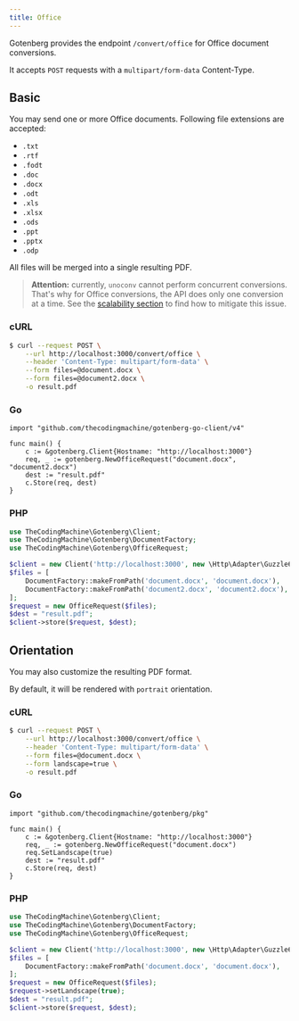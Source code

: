 ```yaml
---
title: Office
---
```


Gotenberg provides the endpoint `/convert/office` for Office document conversions.

It accepts `POST` requests with a `multipart/form-data` Content-Type.

## Basic

You may send one or more Office documents. Following file extensions are accepted:

* `.txt`
* `.rtf`
* `.fodt`
* `.doc`
* `.docx`
* `.odt`
* `.xls`
* `.xlsx`
* `.ods`
* `.ppt`
* `.pptx`
* `.odp`

All files will be merged into a single resulting PDF.

> **Attention:** currently, `unoconv` cannot perform concurrent conversions.
> That's why for Office conversions, the API does only one conversion at a time.
> See the [scalability section](#scalability) to find how to mitigate this issue.

### cURL

```bash
$ curl --request POST \
    --url http://localhost:3000/convert/office \
    --header 'Content-Type: multipart/form-data' \
    --form files=@document.docx \
    --form files=@document2.docx \
    -o result.pdf
```

### Go

```golang
import "github.com/thecodingmachine/gotenberg-go-client/v4"

func main() {
    c := &gotenberg.Client{Hostname: "http://localhost:3000"}
    req, _ := gotenberg.NewOfficeRequest("document.docx", "document2.docx")
    dest := "result.pdf"
    c.Store(req, dest)
}
```

### PHP

```php
use TheCodingMachine\Gotenberg\Client;
use TheCodingMachine\Gotenberg\DocumentFactory;
use TheCodingMachine\Gotenberg\OfficeRequest;

$client = new Client('http://localhost:3000', new \Http\Adapter\Guzzle6\Client());
$files = [
    DocumentFactory::makeFromPath('document.docx', 'document.docx'),
    DocumentFactory::makeFromPath('document2.docx', 'document2.docx'),
];
$request = new OfficeRequest($files);
$dest = "result.pdf";
$client->store($request, $dest);
```

## Orientation

You may also customize the resulting PDF format.

By default, it will be rendered with `portrait` orientation.

### cURL

```bash
$ curl --request POST \
    --url http://localhost:3000/convert/office \
    --header 'Content-Type: multipart/form-data' \
    --form files=@document.docx \
    --form landscape=true \
    -o result.pdf
```

### Go

```golang
import "github.com/thecodingmachine/gotenberg/pkg"

func main() {
    c := &gotenberg.Client{Hostname: "http://localhost:3000"}
    req, _ := gotenberg.NewOfficeRequest("document.docx")
    req.SetLandscape(true)
    dest := "result.pdf"
    c.Store(req, dest)
}
```

### PHP

```php
use TheCodingMachine\Gotenberg\Client;
use TheCodingMachine\Gotenberg\DocumentFactory;
use TheCodingMachine\Gotenberg\OfficeRequest;

$client = new Client('http://localhost:3000', new \Http\Adapter\Guzzle6\Client());
$files = [
    DocumentFactory::makeFromPath('document.docx', 'document.docx'),
];
$request = new OfficeRequest($files);
$request->setLandscape(true);
$dest = "result.pdf";
$client->store($request, $dest);
```
